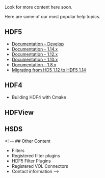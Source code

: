 Look for more content here soon.

Here are some of our most popular help topics.

## HDF5 
* [Documentation - Develop](/hdf5/develop/)
* [Documentation - 1.14.x](/hdf5/v1_14/index.html)
* [Documentation - 1.12.x](https://docs.hdfgroup.org/hdf5/v1_12/index.html)
* [Documentation - 1.10.x](https://docs.hdfgroup.org/hdf5/v1_10/index.html)
* [Documentation - 1.8.x](https://docs.hdfgroup.org/hdf5/v1_8/index.html)
* [Migrating from HD5 1.12 to HDF5 1.14](/documentation/hdf5-docs/Migrating+from+HDF5+1.12+to+HDF5+1.14.html)
  
## HDF4 
* Building HDF4 with Cmake

## HDFView 

## HSDS 

<! -- ## Other Content 
* Filters
* Registered filter plugins
* HDF5 Filter Plugins
* Registered VOL Connectors 
* Contact information 
--> 
